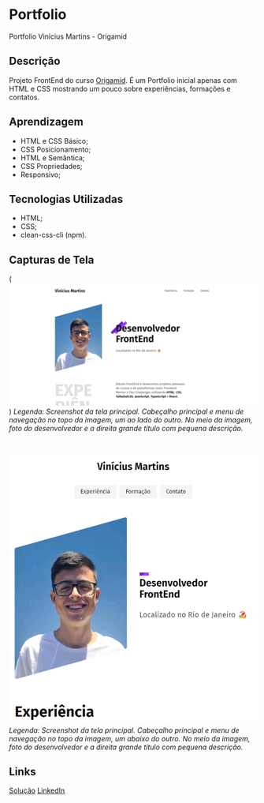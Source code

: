 # Portfolio
Portfolio Vinícius Martins - Origamid

## Descrição
Projeto FrontEnd do curso [Origamid](https://www.origamid.com/). É um Portfolio inicial apenas com HTML e CSS
mostrando um pouco sobre experiências, formações e contatos.

## Aprendizagem
- HTML e CSS Básico;
- CSS Posicionamento;
- HTML e Semântica;
- CSS Propriedades;
- Responsivo;

## Tecnologias Utilizadas
- HTML;
- CSS;
- clean-css-cli (npm).

## Capturas de Tela
(![Screenshot da tela principal](./assets/screenshots/image.png))
*Legenda: Screenshot da tela principal. Cabeçalho principal e menu de navegação no topo da imagem, um ao lado do outro. No meio da imagem, foto do desenvolvedor e a direita grande título com pequena descrição.*

<br>

![Screenshot da tela principal responsiva (width: 800px)](./assets/screenshots/image-1.png)
*Legenda: Screenshot da tela principal. Cabeçalho principal e menu de navegação no topo da imagem, um abaixo do outro. No meio da imagem, foto do desenvolvedor e a direita grande título com pequena descrição.*

## Links
[Solução](https://viniciussnitram.github.io/portfolio/)
[LinkedIn](https://linkedin.com/in/viniciussmartins)